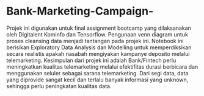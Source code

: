 # Bank-Marketing-Campaign-
Projek ini digunakan untuk final assignment bootcamp yang dilaksanakan oleh Digitalent Kominfo dan Tensorflow. Pengunaan venn diagram untuk proses cleansing data menjadi tantangan pada projek ini.
Notebook ini berisikan Exploratory Data Analysis dan Modelling untuk memperdiksikan secara realistis apakah nasabah mengiyakan kampanye deposito melalui telemarketing.
Kesimpulan dari projek ini adalah Bank/Fintech perlu meningkatkan kualitas telemarketing melalui efektifitas durasi berbicara dan menggunakan seluler sebagai sarana
telemarketing. Dari segi data, data yang diprovide sangat kecil dan terlalu banyak informasi yang unknown, sehingga perlu peningkatan kualitas data.
